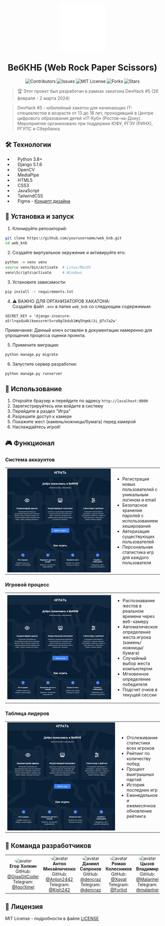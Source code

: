 <div align="center" style="display: flex; flex-direction: row; align-items: center; justify-content: center; gap: 10px;">
                <img alt="Logo" class="logo flex-item" src="templates/images/Logo.svg" width="150" height="150"/>
</div>
<div align="center">
<h1>ВебКНБ (Web Rock Paper Scissors)</h1>
  
![Contributors](https://img.shields.io/github/contributors/GigaGitCoder/web_knb)
![Issues](https://img.shields.io/github/issues/GigaGitCoder/web_knb)
![MIT License](https://img.shields.io/github/license/GigaGitCoder/web_knb)
![Forks](https://img.shields.io/github/forks/GigaGitCoder/web_knb)
![Stars](https://img.shields.io/github/stars/GigaGitCoder/web_knb)

</div>
 
> 🏆 Этот проект был разработан в рамках хакатона DevHack #5 (26 февраля - 2 марта 2024)

>DevHack #5 - юбилейный хакатон для начинающих IT-специалистов в возрасте от 13 до 18 лет, проходивший в Центре цифрового образования детей «IT-Куб» (Ростов-на-Дону). Мероприятие организовано при поддержке ЮФУ, РГЭУ (РИНХ), РГУПС и Сбербанка.

## 🛠 Технологии

- <img src="https://upload.wikimedia.org/wikipedia/commons/c/c3/Python-logo-notext.svg" width="13" height="13"/> Python 3.8+
- <img src="https://static.djangoproject.com/img/icon-touch.e4872c4da341.png" width="13" height="13"/> Django 5.1.6 
- <img src="https://upload.wikimedia.org/wikipedia/commons/3/32/OpenCV_Logo_with_text_svg_version.svg" width="13" height="13"/> OpenCV
- <img src="https://avatars.githubusercontent.com/u/45142806" width="13" height="13"/> MediaPipe
- <img src="https://upload.wikimedia.org/wikipedia/commons/6/61/HTML5_logo_and_wordmark.svg" width="13" height="13"/> HTML5
- <img src="https://upload.wikimedia.org/wikipedia/commons/6/62/CSS3_logo.svg" width="13" height="13"/> CSS3
- <img src="https://upload.wikimedia.org/wikipedia/commons/9/99/Unofficial_JavaScript_logo_2.svg" width="13" height="13"/> JavaScript
- <img src="https://upload.wikimedia.org/wikipedia/commons/d/d5/Tailwind_CSS_Logo.svg" width="13" height="13"/> TailwindCSS
- <img src="https://upload.wikimedia.org/wikipedia/commons/3/33/Figma-logo.svg" width="13" height="13"/> Figma - [Концепт дизайна](https://www.figma.com/design/lCKHElk9uNNpPP2NIwRQRY/RPS?node-id=2-16&t=ZbWSBUOP4rnJ4vNp-1)

## 🚀 Установка и запуск

1. Клонируйте репозиторий:
```bash
git clone https://github.com/yourusername/web_knb.git
cd web_knb
```

2. Создайте виртуальное окружение и активируйте его:
```bash
python -m venv venv
source venv/bin/activate  # Linux/MacOS
venv\Scripts\activate     # Windows
```

3. Установите зависимости:
```bash
pip install -r requirements.txt
```

4. ⚠️ ВАЖНО ДЛЯ ОРГАНИЗАТОРОВ ХАКАТОНА:<br>
   Создайте файл `.env` в папке `web_knb` со следующим содержимым:
```
SECRET_KEY = 'django-insecure-a5!l+qxdu4k)keesvrm!5=ro0glbduk3#q5hqmk)3i_@7x7a2w'
```
   Примечание: Данный ключ оставлен в документации намеренно для упрощения процесса оценки проекта.

5. Примените миграции:
```bash
python manage.py migrate
```

6. Запустите сервер разработки:
```bash
python manage.py runserver
```

## 📝 Использование

1. Откройте браузер и перейдите по адресу `http://localhost:8000`
2. Зарегистрируйтесь или войдите в систему
3. Перейдите в раздел "Игра"
4. Разрешите доступ к камере
5. Покажите жест (камень/ножницы/бумага) перед камерой
6. Наслаждайтесь игрой!

## 🎮 Функционал

### Система аккаунтов
<table>
<tr>
<td width="400px">
<img src="media/log-reg-system-github.gif" width="400px">
</td>
<td>
<ul>
  <li>Регистрация новых пользователей с уникальным логином и email</li>
  <li>Безопасное хранение паролей с использованием хеширования</li>
  <li>Авторизация существующих пользователей</li>
  <li>Персональная статистика игр для каждого пользователя</li>
</ul>
</td>
</tr>
</table>

### Игровой процесс
<table>
<tr>
<td width="400px">
<img src="media/game-system-github.gif" width="400px">
</td>
<td>
<ul>
  <li>Распознавание жестов в реальном времени через веб-камеру</li>
  <li>Автоматическое определение жеста игрока (камень/ножницы/бумага)</li>
  <li>Случайный выбор жеста компьютером</li>
  <li>Мгновенное определение победителя</li>
  <li>Подсчет очков в текущей сессии</li>
</ul>
</td>
</tr>
</table>

### Таблица лидеров
<table>
<tr>
<td width="400px">
<img src="media/leader-board-system-github.gif" width="400px">
</td>
<td>
<ul>
  <li>Отслеживание статистики всех игроков</li>
  <li>Рейтинг по количеству побед</li>
  <li>Процент выигрышных партий</li>
  <li>История последних игр</li>
  <li>Еженедельное и ежемесячное обновление рейтинга</li>
</ul>
</td>
</tr>
</table>

## 👥 Команда разработчиков

<table>
  <tr>
    <td align="center">
      <img src="https://github.com/GigaGitCoder.png" width="100" height="100" style="border-radius: 50%" alt="avatar"><br />
      <b>Егор Холкин</b><br />
      GitHub: <a href="https://github.com/GigaGitCoder">@GigaGitCoder</a><br />
      Telegram: <a href="https://t.me/IgorXmel">@IgorXmel</a>
    </td>
    <td align="center">
      <img src="https://github.com/Anton2442.png" width="100" height="100" style="border-radius: 50%" alt="avatar"><br />
      <b>Антон Михайличенко</b><br />
      GitHub: <a href="https://github.com/Anton2442">@Anton2442</a><br />
      Telegram: <a href="https://t.me/Kish242">@Kish242</a>
    </td>
    <td align="center">
      <img src="https://github.com/dencraz.png" width="100" height="100" style="border-radius: 50%" alt="avatar"><br />
      <b>Даниил Сапронов</b><br />
      GitHub: <a href="https://github.com/dencraz">@dencraz</a><br />
      Telegram: <a href="https://t.me/dencraz">@dencraz</a>
    </td>
    <td align="center">
      <img src="https://github.com/Xqyat.png" width="100" height="100" style="border-radius: 50%" alt="avatar"><br />
      <b>Роман Колесников</b><br />
      GitHub: <a href="https://github.com/Xqyat">@Xqyat</a><br />
      Telegram: <a href="https://t.me/Forliot">@Forliot</a>
    </td>
    <td align="center">
      <img src="https://sun2-18.userapi.com/s/v1/ig2/QOHM-ftoEZrQ7RfJuFUrKSX-xDVxbAP48ON55c7lWRZQ-5tMwn_j6DT18RVM-ct6oDko6IQG_nAe4BHedSZeLGXN.jpg?quality=95&crop=311,5,476,476&as=32x32,48x48,72x72,108x108,160x160,240x240,360x360&ava=1&u=mBJJIJHalMwlaWdHGeWQx12WYbz1vqaL3H3KEiae26o&cs=200x200" width="100" height="100" style="border-radius: 50%" alt="avatar"><br />
      <b>Цызов Владимир</b><br />
      GitHub: <a href="https://github.com/Malanhei">@Malanhei</a><br />
      Telegram: <a href="https://t.me/malanhei">@malanhei</a>
    </td>
  </tr>
</table>

## 📄 Лицензия

MIT License - подробности в файле [LICENSE](LICENSE)
  
